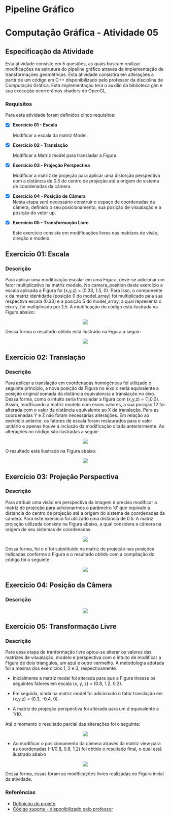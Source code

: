 # Pipeline Gráfico

# Computação Gráfica - Atividade 05
## Especificação da Atividade

Esta atividade consiste em 5 questões, as quais buscam realizar modificações na estrutura do pipeline 
gráfico através da implementação de transformações geométricas. Esta atividade consistirá em alterações
a partir de um código em C++ disponibilizado pelo professor da disciplina de Computação Gráfica. Esta implementação
terá o auxílio da biblioteca glm e sua execução ocorrerá nos shaders do OpenGL.

  
### Requisitos

Para esta atividade foram definidos cinco requisitos:

- [x] **Exercício 01 - Escala**  

    Modificar a escala da matriz Model. 

- [x] **Exercício 02 - Translação**  

    Modificar a Matriz model para transladar a Figura.

- [x] **Exercício 03 - Projeção Perspectiva** 

    Modificar a matriz de projeção para aplicar uma distorção perspectiva com a distância de 0.5 do centro de projeção
    até a origem do sistema de coordenadas da câmera.

- [x] **Exercício 04 - Posição de Câmera**  
    Nesta etapa será necessário construir o espaço de coordenadas da câmera, definido o seu posicionamento, sua posição de visualação
    e a posição do vetor up.
  
- [x] **Exercício 05 - Transformação Livre**  

    Este exercício consiste em modificações livres nas matrizes de visão, direção e modelo.

## Exercício 01: Escala
### Descrição
  Para aplicar uma modificação escalar em uma Figura, deve-se adicionar um fator multiplicativo na matriz modelo. No camera_position
  deste exercício a escala aplicada a Figura foi (x,y,z) = (0.33, 1.5, 0). Para isso, o componente x da matriz identidade (posição 0 do model_array) 
  foi multiplicado pela sua respectiva escala (0.33) e a posição 5 do model_array, a qual representa o eixo y, foi multiplicado por 1,5. 
  A modificação do código está ilustrada na Figura abaixo:

   <p align="center">
    <img src="https://github.com/SAndradeTC/Computacao-Grafica/blob/master/Atividade_3/Imagens/escala_code.png">
  </p>

  Dessa forma o resultado obtido está ilustrado na Figura a seguir:   

  <p align="center">
    <img src="https://github.com/SAndradeTC/Computacao-Grafica/blob/master/Atividade_3/Imagens/escala.png">
  </p>

## Exercício 02: Translação
### Descrição
  Para aplicar a translação em coordenadas homogêneas foi utilizado o seguinte princípio, a nova posição da Figura no eixo x
  seria equivalente a posição original somada da distância equivalencia a translação no eixo. Dessa forma, como o intuito seria transladar
  a figura com (x,y,z) = (1,0,0). Assim, modficando a matriz modelo com esses valores, a sua posição 12 foi alterada com o valor da 
  distância equivalente ao X da translação. Para as coordenadas Y e Z não foram necessárias alterações. Em relação ao exercício anterior, 
  os fatores de escala foram restaurados para o valor unitário e apenas houve a inclusão da modificação citada anteriormente.
  As alterações no código são ilustradas a seguir:

  <p align="center">
    <img src="https://github.com/SAndradeTC/Computacao-Grafica/blob/master/Atividade_3/Imagens/translacao_code.png">
  </p>
  
  O resultado está ilustrado na Figura abaixo:

  <p align="center">
    <img src="https://github.com/SAndradeTC/Computacao-Grafica/blob/  master/Atividade_3/Imagens/trans.png">
  </p>

## Exercício 03: Projeção Perspectiva
### Descrição
  Para atribuir uma visão em perspectiva da imagem é preciso modificar a matriz de projeção para adicionarmos o parâmetro 
  'd' que equivale a distancia do centro de projeção  até a origem do sistema de coordenadas da câmera. Para este exercício
  foi utilizado uma distância de 0.5.
  A matriz projeção utilizada consiste na Figura abaixo, a qual considera a câmera na origem de seu sistemas de coordenadas.
  
  <p align="center">
    <img src="https://github.com/SAndradeTC/Computacao-Grafica/blob/master/Atividade_3/Imagens/matriz_de_projecao.png">
  </p>

  Dessa forma, foi o d foi substituido na matriz de projeção nas posições indicadas conforme a Figura e o resultado obtido
  com a compilação do código foi o seguinte:
  <p align="center">
    <img src="https://github.com/SAndradeTC/Computacao-Grafica/blob/master/Atividade_3/Imagens/proje.png">
  </p>


## Exercício 04: Posição da Câmera
### Descrição

<p align="center">
    <img src="https://github.com/SAndradeTC/Computacao-Grafica/blob/master/Atividade_3/Imagens/camera.png">
  </p>

## Exercício 05: Transformação Livre
### Descrição
  Para essa etapa de tranformação livre optou-se alterar os valores das matrizes de visualação, modelo e perspectiva
  com o intuito de modificar a Figura de dois triangulos, um azul e outro vermelho.
  A metodologia adotada foi a mesma dos exercícios 1, 2 e 3, respectivamente. 

  - Inicialmente a matriz model foi alterada para que a Figura tivesse os seguintes fatores em escala
  (x, y, z) = (0.8, 1.2, 0.2). 

  - Em seguida, ainda na matriz model foi adicionado o fator translação em (x,y,z) = (0.3, -0.4, 0).

  - A matriz de projeção perspectiva foi alterada para um d equivalente a 1/10.

  Até o momento o resultado parcial das alterações foi o seguinte:

  <p align="center">
      <img src="https://github.com/SAndradeTC/Computacao-Grafica/blob/master/Atividade_3/Imagens/parcial.png">
  </p>

  - Ao modificar o posicionamento da câmera através da matriz view para as coordenadas (-1/0.8, 0.8, 1.2) foi obtido
  o resultado final, o qual está ilustrado abaixo

<p align="center">
      <img src="https://github.com/SAndradeTC/Computacao-Grafica/blob/master/Atividade_3/Imagens/final.png">
  </p>


Dessa forma, essas foram as modificações livres realizadas no Figura incial da atividade.

  
### Referências

- [Definição do projeto](https://sig-arq.ufpb.br/arquivos/2020251182af5d2276812b448ad7142ee/trabalho_3.pdf)
- [Código suporte - disponibilizado pelo professor](https://github.com/capagot/icg/tree/master/03_transformations)
